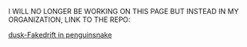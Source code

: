 I WILL NO LONGER BE WORKING ON THIS PAGE BUT INSTEAD IN MY ORGANIZATION, LINK TO THE REPO:

[dusk-Fakedrift in penguinsnake](https://github.com/penguinsnake/dusk-Fakedrift)
